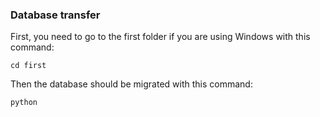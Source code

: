 ### Database transfer
First, you need to go to the first folder if you are using Windows with this command:
```temrinal
cd first
```

Then the database should be migrated with this command:
```terminal
python
```
